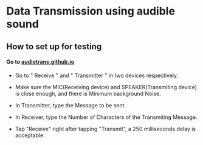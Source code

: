 # Data Transmission using audible sound

## How to set up for testing

#### Go to [audiotrans.github.io](https://audiotrans.github.io)

* Go to " Receive " and " Transmitter "  in two devices respectively.

* Make sure the MIC(Receiving device) and SPEAKER(Transmiting device) is close enough, and there is Minimum background Noise.

* In Transmitter, type the Message to be sent.

* In Receiver, type the Number of Characters of the Transmiting Message.

* Tap "Receive" right after tapping "Transmit", a 250 milliseconds delay is acceptable.
